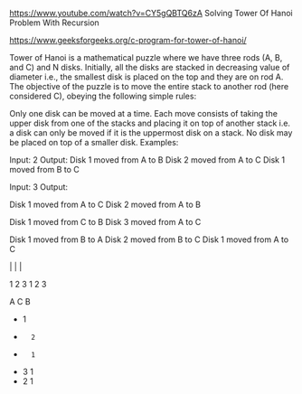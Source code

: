 https://www.youtube.com/watch?v=CY5gQBTQ6zA
Solving Tower Of Hanoi Problem With Recursion

https://www.geeksforgeeks.org/c-program-for-tower-of-hanoi/

Tower of Hanoi is a mathematical puzzle where we have three rods (A, B, and C) and N disks. Initially, all the disks are stacked in decreasing value of diameter i.e., the smallest disk is placed on the top and they are on rod A. The objective of the puzzle is to move the entire stack to another rod (here considered C), obeying the following simple rules: 

Only one disk can be moved at a time.
Each move consists of taking the upper disk from one of the stacks and placing it on top of another stack i.e. a disk can only be moved if it is the uppermost disk on a stack.
No disk may be placed on top of a smaller disk.
Examples:

Input: 2
Output: Disk 1 moved from A to B
Disk 2 moved from A to C
Disk 1 moved from B to C

Input: 3
Output:

 Disk 1 moved from A to C
Disk 2 moved from A to B

Disk 1 moved from C to B
Disk 3 moved from A to C

Disk 1 moved from B to A
Disk 2 moved from B to C
Disk 1 moved from A to C

| | |

1 2 3     1 2     3


A   C  B

-   1
-       2
-       1
-   3
1
-   2
    1
